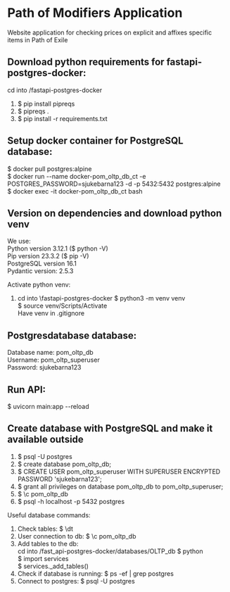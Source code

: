 # Path of Modifiers Application  
Website application for checking prices on explicit and affixes specific items in Path of Exile  


## Download python requirements for fastapi-postgres-docker:
cd into /fastapi-postgres-docker
1. $ pip install pipreqs
2. $ pipreqs .
3. $ pip install -r requirements.txt


## Setup docker container for PostgreSQL database:
$ docker pull postgres:alpine  
$ docker run --name docker-pom_oltp_db_ct -e POSTGRES_PASSWORD=sjukebarna123 -d -p 5432:5432 postgres:alpine  
$ docker exec -it docker-pom_oltp_db_ct bash  


## Version on dependencies and download python venv
We use:  
Python version 3.12.1 ($ python -V)  
Pip version 23.3.2 ($ pip -V)  
PostgreSQL version 16.1  
Pydantic version: 2.5.3   

Activate python venv:
1. cd into \fastapi-postgres-docker
$ python3 -m venv venv  
$ source venv/Scripts/Activate  
Have venv in .gitignore  

## Postgresdatabase database:
Database name: pom_oltp_db  
Username: pom_oltp_superuser  
Password: sjukebarna123  

## Run API:
$ uvicorn main:app --reload

## Create database with PostgreSQL and make it available outside
1. $ psql -U postgres  
2. $ create database pom_oltp_db;  
3. $ CREATE USER pom_oltp_superuser WITH SUPERUSER ENCRYPTED PASSWORD 'sjukebarna123';  
4. $ grant all privileges on database pom_oltp_db to pom_oltp_superuser;  
5. $ \c pom_oltp_db   
6. $ psql -h localhost -p 5432 postgres  


Useful database commands:
1. Check tables: 
$ \dt  
2. User connection to db: 
$ \c pom_oltp_db
3. Add tables to the db:   
cd into /fast_api-postgres-docker/databases/OLTP_db 
$ python  
$ import services  
$ services._add_tables()  
4. Check if database is running:
$ ps -ef | grep postgres  
6. Connect to postgres:
$ psql -U postgres  
